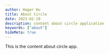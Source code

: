 ```yaml
---
author: Hager Hu
title: About Circle
date: 2023-02-10
description: content about circle application
keywords: ["about"]
hideMeta: true
---
```


This is the content about circle app.
